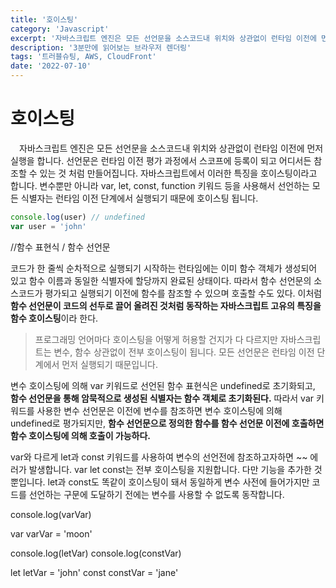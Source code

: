 ```yaml
---
title: '호이스팅'
category: 'Javascript'
excerpt: '자바스크립트 엔진은 모든 선언문을 소스코드내 위치와 상관없이 런타임 이전에 먼저 실행을 합니다. 선언문은 런타임 이전 평가 과정에서 스코프에 등록이 되고 어디서든 참조할 수 있는 것 처럼 만들어집니다. 자바스크립트에서 이러한 특징을 호이스팅이라고 합니다.'
description: '3분만에 읽어보는 브라우저 렌더링'
tags: '트러블슈팅, AWS, CloudFront'
date: '2022-07-10'
---
```


# 호이스팅

&emsp;자바스크립트 엔진은 모든 선언문을 소스코드내 위치와 상관없이 런타임 이전에 먼저 실행을 합니다. 선언문은 런타임 이전 평가 과정에서 스코프에 등록이 되고 어디서든 참조할 수 있는 것 처럼 만들어집니다. 자바스크립트에서 이러한 특징을 호이스팅이라고 합니다. 변수뿐만 아니라 var, let, const, function 키워드 등을 사용해서 선언하는 모든 식별자는 런타임 이전 단계에서 실행되기 때문에 호이스팅 됩니다.

```js
console.log(user) // undefined
var user = 'john'
```
//함수 표현식 / 함수 선언문

코드가 한 줄씩 순차적으로 실행되기 시작하는 런타임에는 이미 함수 객체가 생성되어 있고 함수 이름과 동일한 식별자에 할당까지 완료된 상태이다. 따라서 함수 선언문의 소스코드가 평가되고 실행되기 이전에 함수를 참조할 수 있으며 호출할 수도 있다. 이처럼 **함수 선언문이 코드의 선두로 끌어 올려진 것처럼 동작하는 자바스크립트 고유의 특징을 함수 호이스팅**이라 한다.

>프로그래밍 언어마다 호이스팅을 어떻게 허용할 건지가 다 다르지만 자바스크립트는 변수, 함수 상관없이 전부 호이스팅이 됩니다. 모든 선언문은 런타임 이전 단계에서 먼저 실행되기 때문입니다.

변수 호이스팅에 의해 var 키워드로 선언된 함수 표현식은 undefined로 초기화되고, **함수 선언문을 통해 암묵적으로 생성된 식별자는 함수 객체로 초기화된다.** 따라서 var 키워드를 사용한 변수 선언문은 이전에 변수를 참조하면 변수 호이스팅에 의해 undefined로 평가되지만, **함수 선언문으로 정의한 함수를 함수 선언문 이전에 호출하면 함수 호이스팅에 의해 호출이 가능하다.**

var와 다르게 let과 const 키워드를 사용하여 변수의 선언전에 참조하고자하면 ~~ 에러가 발생합니다. var let const는 전부 호이스팅을 지원합니다. 다만 기능을 추가한 것 뿐입니다. let과 const도 똑같이 호이스팅이 돼서 동일하게 변수 사전에 들어가지만 코드를 선언하는 구문에 도달하기 전에는 변수를 사용할 수 없도록 동작합니다.

console.log(varVar)

var varVar = 'moon'

console.log(letVar) 
console.log(constVar)

let letVar = 'john'
const constVar = 'jane'